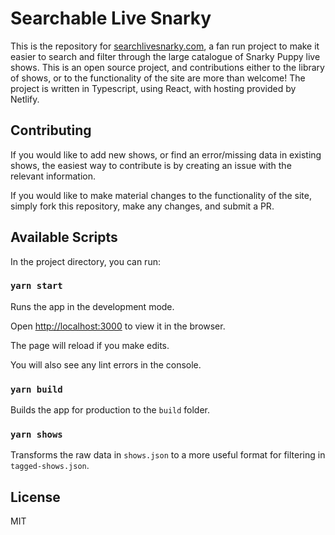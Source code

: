 # Searchable Live Snarky

This is the repository for [searchlivesnarky.com](https://searchlivesnarky.com), a fan run project to make it easier to search and filter through the large catalogue of Snarky Puppy live shows. This is an open source project, and contributions either to the library of shows, or to the functionality of the site are more than welcome! The project is written in Typescript, using React, with hosting provided by Netlify.

## Contributing

If you would like to add new shows, or find an error/missing data in existing shows, the easiest way to contribute is by creating an issue with the relevant information.

If you would like to make material changes to the functionality of the site, simply fork this repository, make any changes, and submit a PR.

## Available Scripts

In the project directory, you can run:

### `yarn start`

Runs the app in the development mode.

Open [http://localhost:3000](http://localhost:3000) to view it in the browser.

The page will reload if you make edits.

You will also see any lint errors in the console.

### `yarn build`

Builds the app for production to the `build` folder.

### `yarn shows`

Transforms the raw data in `shows.json` to a more useful format for filtering in `tagged-shows.json`. 

## License

MIT